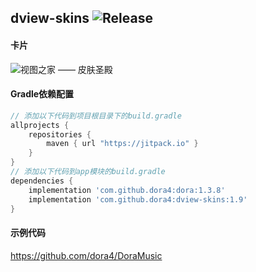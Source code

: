 dview-skins
![Release](https://jitpack.io/v/dora4/dview-skins.svg)
--------------------------------

#### 卡片
![视图之家 —— 皮肤圣殿](https://github.com/user-attachments/assets/0a9d4137-130e-449a-a457-2311ff8a0252)

#### Gradle依赖配置

```groovy
// 添加以下代码到项目根目录下的build.gradle
allprojects {
    repositories {
        maven { url "https://jitpack.io" }
    }
}
// 添加以下代码到app模块的build.gradle
dependencies {
    implementation 'com.github.dora4:dora:1.3.8'
    implementation 'com.github.dora4:dview-skins:1.9'
}
```

#### 示例代码
https://github.com/dora4/DoraMusic
